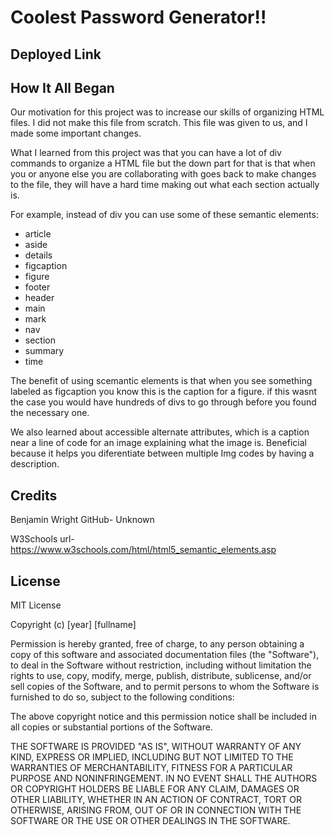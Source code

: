 # Coolest Password Generator!!

## Deployed Link

## How It All Began

Our motivation for this project was to increase our skills of organizing HTML files. I did not make this file from scratch. This file was given to us, and I made some important changes.

What I learned from this project was that you can have a lot of div commands to organize a HTML file but the down part for that is that when you or anyone else you are collaborating with goes back to make changes to the file, they will have a hard time making out what each section actually is.

For example, instead of div you can use some of these semantic elements:

- article
- aside
- details
- figcaption
- figure
- footer
- header
- main
- mark
- nav
- section
- summary
- time

The benefit of using scemantic elements is that when you see something labeled as figcaption you know this is the caption for a figure.
if this wasnt the case you would have hundreds of divs to go through before you found the necessary one.

We also learned about accessible alternate attributes, which is a caption near a line of code for an image explaining what the image is.
Beneficial because it helps you diferentiate between multiple Img codes by having a description.

## Credits

Benjamin Wright
GitHub- Unknown

W3Schools
url- https://www.w3schools.com/html/html5_semantic_elements.asp

## License

MIT License

Copyright (c) [year] [fullname]

Permission is hereby granted, free of charge, to any person obtaining a copy
of this software and associated documentation files (the "Software"), to deal
in the Software without restriction, including without limitation the rights
to use, copy, modify, merge, publish, distribute, sublicense, and/or sell
copies of the Software, and to permit persons to whom the Software is
furnished to do so, subject to the following conditions:

The above copyright notice and this permission notice shall be included in all
copies or substantial portions of the Software.

THE SOFTWARE IS PROVIDED "AS IS", WITHOUT WARRANTY OF ANY KIND, EXPRESS OR
IMPLIED, INCLUDING BUT NOT LIMITED TO THE WARRANTIES OF MERCHANTABILITY,
FITNESS FOR A PARTICULAR PURPOSE AND NONINFRINGEMENT. IN NO EVENT SHALL THE
AUTHORS OR COPYRIGHT HOLDERS BE LIABLE FOR ANY CLAIM, DAMAGES OR OTHER
LIABILITY, WHETHER IN AN ACTION OF CONTRACT, TORT OR OTHERWISE, ARISING FROM,
OUT OF OR IN CONNECTION WITH THE SOFTWARE OR THE USE OR OTHER DEALINGS IN THE
SOFTWARE.
